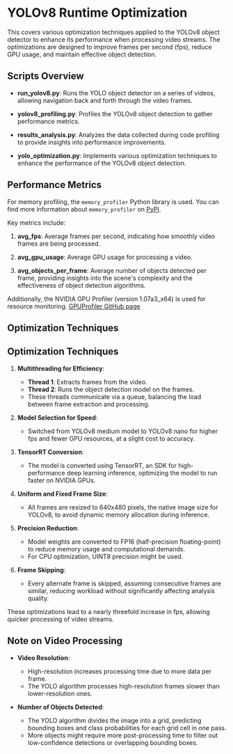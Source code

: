 # YOLOv8 Runtime Optimization

This covers various optimization techniques applied to the YOLOv8 object detector to enhance its performance when processing video streams. The optimizations are designed to improve frames per second (fps), reduce GPU usage, and maintain effective object detection.

## Scripts Overview

- **run_yolov8.py**: Runs the YOLO object detector on a series of videos, allowing navigation back and forth through the video frames.
  
- **yolov8_profiling.py**: Profiles the YOLOv8 object detection to gather performance metrics.

- **results_analysis.py**: Analyzes the data collected during code profiling to provide insights into performance improvements.

- **yolo_optimization.py**: Implements various optimization techniques to enhance the performance of the YOLOv8 object detection.

## Performance Metrics

For memory profiling, the `memory_profiler` Python library is used.
You can find more information about `memory_profiler` on [PyPI](https://pypi.org/project/memory-profiler/).


Key metrics include:
1. **avg_fps**: Average frames per second, indicating how smoothly video frames are being processed.

2. **avg_gpu_usage**: Average GPU usage for processing a video.

3. **avg_objects_per_frame**: Average number of objects detected per frame, providing insights into the scene's complexity and the effectiveness of object detection algorithms.

Additionally, the NVIDIA GPU Profiler (version 1.07a3_x64) is used for resource monitoring.
[GPUProfiler GitHub page](https://github.com/JeremyMain/GPUProfiler/releases/tag/v1.07a3)

## Optimization Techniques

## Optimization Techniques

1. **Multithreading for Efficiency**:
   - **Thread 1**: Extracts frames from the video.
   - **Thread 2**: Runs the object detection model on the frames.
   - These threads communicate via a queue, balancing the load between frame extraction and processing.

2. **Model Selection for Speed**:
   - Switched from YOLOv8 medium model to YOLOv8 nano for higher fps and fewer GPU resources, at a slight cost to accuracy.

3. **TensorRT Conversion**:
   - The model is converted using TensorRT, an SDK for high-performance deep learning inference, optimizing the model to run faster on NVIDIA GPUs.

4. **Uniform and Fixed Frame Size**:
   - All frames are resized to 640x480 pixels, the native image size for YOLOv8, to avoid dynamic memory allocation during inference.

5. **Precision Reduction**:
   - Model weights are converted to FP16 (half-precision floating-point) to reduce memory usage and computational demands.
   - For CPU optimization, UINT8 precision might be used.

6. **Frame Skipping**:
   - Every alternate frame is skipped, assuming consecutive frames are similar, reducing workload without significantly affecting analysis quality.

These optimizations lead to a nearly threefold increase in fps, allowing quicker processing of video streams.

## Note on Video Processing

- **Video Resolution**:
  - High-resolution increases processing time due to more data per frame.
  - The YOLO algorithm processes high-resolution frames slower than lower-resolution ones.

- **Number of Objects Detected**:
  - The YOLO algorithm divides the image into a grid, predicting bounding boxes and class probabilities for each grid cell in one pass.
  - More objects might require more post-processing time to filter out low-confidence detections or overlapping bounding boxes.
